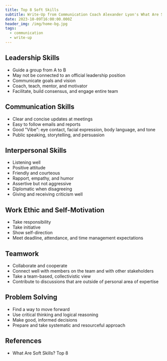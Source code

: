 ```yaml
---
title: Top 8 Soft Skills
subtitle: Write-Up from Communication Coach Alexander Lyon's What Are Soft Skills? Top 8
date: 2023-10-09T16:00:00.000Z
header_img: /img/home-bg.jpg
tags:
  - communication
  - write-up
---
```


## Leadership Skills

* Guide a group from A to B
* May not be connected to an official leadership position
* Communicate goals and vision
* Coach, teach, mentor, and motivator
* Facilitate, build consensus, and engage entire team

## Communication Skills

* Clear and concise updates at meetings
* Easy to follow emails and reports
* Good "Vibe": eye contact, facial expression, body language, and tone
* Public speaking, storytelling, and persuasion

## Interpersonal Skills

* Listening well
* Positive attitude
* Friendly and courteous
* Rapport, empathy, and humor
* Assertive but not aggressive
* Diplomatic when disagreeing
* Giving and receiving criticism well

## Work Ethic and Self-Motivation

* Take responsibility
* Take initiative
* Show self-direction
* Meet deadline, attendance, and time management expectations

## Teamwork

* Collaborate and cooperate
* Connect well with members on the team and with other stakeholders
* Take a team-based, collectivistic view
* Contribute to discussions that are outside of personal area of expertise

## Problem Solving

* Find a way to move forward
* Use critical thinking and logical reasoning
* Make good, informed decisions
* Prepare and take systematic and resourceful approach

## References

* What Are Soft Skills? Top 8
